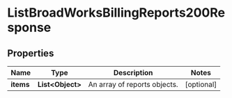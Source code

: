 

# ListBroadWorksBillingReports200Response


## Properties

| Name | Type | Description | Notes |
|------------ | ------------- | ------------- | -------------|
|**items** | **List&lt;Object&gt;** | An array of reports objects. |  [optional] |



